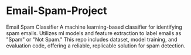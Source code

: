 # Email-Spam-Project
Email Spam Classifier A machine learning-based classifier for identifying spam emails. Utilizes ml models and feature extraction to label emails as "Spam" or "Not Spam." This repo includes dataset, model training, and evaluation code, offering a reliable, replicable solution for spam detection.





